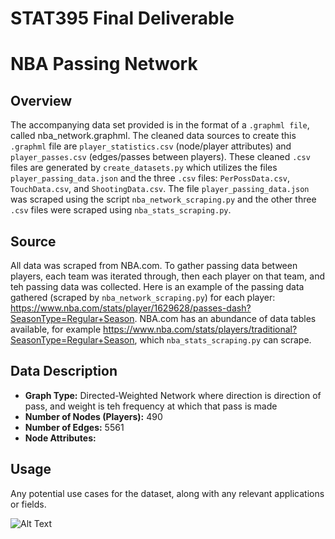 # STAT395 Final Deliverable


# NBA Passing Network

## Overview
The accompanying data set provided is in the format of a `.graphml file`, called nba_network.graphml. The cleaned data sources to create this `.graphml` file are `player_statistics.csv` (node/player attributes) and `player_passes.csv` (edges/passes between players). These cleaned `.csv` files are generated by `create_datasets.py` which utilizes the files `player_passing_data.json` and the three `.csv` files: `PerPossData.csv`, `TouchData.csv`, and `ShootingData.csv`. The file `player_passing_data.json` was scraped using the script `nba_network_scraping.py` and the other three `.csv` files were scraped using `nba_stats_scraping.py`.


## Source
All data was scraped from NBA.com. To gather passing data between players, each team was iterated through, then each player on that team, and teh passing data was collected. Here is an example of the passing data gathered (scraped by `nba_network_scraping.py`) for each player: https://www.nba.com/stats/player/1629628/passes-dash?SeasonType=Regular+Season. NBA.com has an abundance of data tables available, for example https://www.nba.com/stats/players/traditional?SeasonType=Regular+Season, which `nba_stats_scraping.py` can scrape. 

## Data Description
- **Graph Type:** Directed-Weighted Network where direction is direction of pass, and weight is teh frequency at which that pass is made
- **Number of Nodes (Players):** 490
- **Number of Edges:** 5561
- **Node Attributes:**

## Usage
Any potential use cases for the dataset, along with any relevant applications or fields.







![Alt Text](https://github.com/spencerdooley00/STAT395-Final/blob/main/nba_network_labels.svg)

